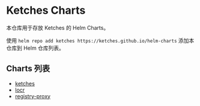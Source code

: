 # Ketches Charts

本仓库用于存放 Ketches 的 Helm Charts。

使用 `helm repo add ketches https://ketches.github.io/helm-charts` 添加本仓库到 Helm 仓库列表。

## Charts 列表

- [ketches](./docs/ketches.md)
- [locr](./docs/locr.md)
- [registry-proxy](./docs/registry-proxy.md)
